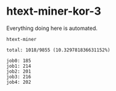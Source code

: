 # htext-miner-kor-3

Everything doing here is automated.

```
htext-miner

total: 1018/9855 (10.329781836631152%)

job0: 185
job1: 214
job2: 201
job3: 216
job4: 202
```